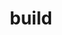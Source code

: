 ---
title: build
type: docs
# prev: docs/first-page
# next: docs/folder/leaf
sidebar:
  open: true
---
